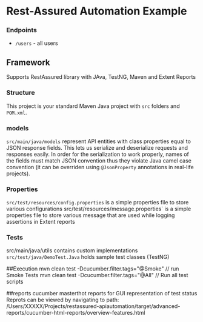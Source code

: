 # Rest-Assured Automation Example

### Endpoints
- `/users` - all users

## Framework
Supports RestAssured library with JAva, TestNG, Maven and Extent Reports

### Structure
This project is your standard Maven Java project with `src` folders and `POM.xml`.

### models
`src/main/java/models` represent API entities with class properties equal to JSON response fields. This lets us serialize and deserialize  requests and responses easily.
In order for the serialization to work properly, names of the fields must match JSON convention thus they violate Java camel case convention (it can be overriden using `@JsonProperty` annotations in real-life projects).

### Properties
`src/test/resources/config.properties` is a simple properties file to store various configurations
src/test/resources/message.properties` is a simple properties file to store various message that are used 
while logging assertions in Extent reports

### Tests
src/main/java/utils contains custom implementations
`src/test/java/DemoTest.Java` holds sample test classes (TestNG) 

##Execution
mvn clean test  -Dcucumber.filter.tags="@Smoke"   // run Smoke Tests
mvn clean test  -Dcucumber.filter.tags="@All"     // Run all test scripts

##reports
cucumber masterthot reports for GUI representation of test status
Reprots can be viewed by navigating to path:
/Users/XXXXX/Projects/restassured-apiautomation/target/advanced-reports/cucumber-html-reports/overview-features.html
